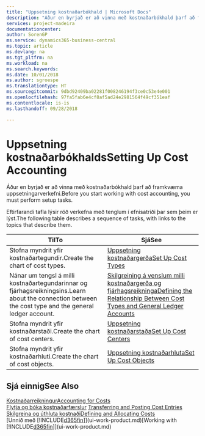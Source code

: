 ```yaml
---
title: "Uppsetning kostnaðarbókhald | Microsoft Docs"
description: "Áður en byrjað er að vinna með kostnaðarbókhald þarf að framkvæma uppsetningarverkefni."
services: project-madeira
documentationcenter: 
author: SorenGP
ms.service: dynamics365-business-central
ms.topic: article
ms.devlang: na
ms.tgt_pltfrm: na
ms.workload: na
ms.search.keywords: 
ms.date: 10/01/2018
ms.author: sgroespe
ms.translationtype: HT
ms.sourcegitcommit: 9dbd92409ba02281f008246194f3ce0c53e4e001
ms.openlocfilehash: 97fa5fab6e4cf8af5ad24e2981564f49cf351eaf
ms.contentlocale: is-is
ms.lasthandoff: 09/28/2018

---
```

# <a name="setting-up-cost-accounting"></a><span data-ttu-id="7944a-103">Uppsetning kostnaðarbókhalds</span><span class="sxs-lookup"><span data-stu-id="7944a-103">Setting Up Cost Accounting</span></span>
<span data-ttu-id="7944a-104">Áður en byrjað er að vinna með kostnaðarbókhald þarf að framkvæma uppsetningarverkefni.</span><span class="sxs-lookup"><span data-stu-id="7944a-104">Before you start working with cost accounting, you must perform setup tasks.</span></span>  

 <span data-ttu-id="7944a-105">Eftirfarandi tafla lýsir röð verkefna með tenglum í efnisatriði þar sem þeim er lýst.</span><span class="sxs-lookup"><span data-stu-id="7944a-105">The following table describes a sequence of tasks, with links to the topics that describe them.</span></span>

|<span data-ttu-id="7944a-106">Til</span><span class="sxs-lookup"><span data-stu-id="7944a-106">To</span></span>|<span data-ttu-id="7944a-107">Sjá</span><span class="sxs-lookup"><span data-stu-id="7944a-107">See</span></span>|  
|--------|---------|  
|<span data-ttu-id="7944a-108">Stofna myndrit yfir kostnaðartegundir.</span><span class="sxs-lookup"><span data-stu-id="7944a-108">Create the chart of cost types.</span></span>|[<span data-ttu-id="7944a-109">Uppsetning kostnaðargerða</span><span class="sxs-lookup"><span data-stu-id="7944a-109">Set Up Cost Types</span></span>](finance-how-to-set-up-cost-types.md)|  
|<span data-ttu-id="7944a-110">Nánar um tengsl á milli kostnaðartegundarinnar og fjárhagsreikningsins.</span><span class="sxs-lookup"><span data-stu-id="7944a-110">Learn about the connection between the cost type and the general ledger account.</span></span>|[<span data-ttu-id="7944a-111">Skilgreining á venslum milli kostnaðargerða og fjárhagsreikninga</span><span class="sxs-lookup"><span data-stu-id="7944a-111">Defining the Relationship Between Cost Types and General Ledger Accounts</span></span>](finance-defining-the-relationship-between-cost-types-and-general-ledger-accounts.md)|  
|<span data-ttu-id="7944a-112">Stofna myndrit yfir kostnaðarstaði.</span><span class="sxs-lookup"><span data-stu-id="7944a-112">Create the chart of cost centers.</span></span>|[<span data-ttu-id="7944a-113">Uppsetning kostnaðarstaða</span><span class="sxs-lookup"><span data-stu-id="7944a-113">Set Up Cost Centers</span></span>](finance-how-to-set-up-cost-centers.md)|  
|<span data-ttu-id="7944a-114">Stofna myndrit yfir kostnaðarhluti.</span><span class="sxs-lookup"><span data-stu-id="7944a-114">Create the chart of cost objects.</span></span>|[<span data-ttu-id="7944a-115">Uppsetning kostnaðarhluta</span><span class="sxs-lookup"><span data-stu-id="7944a-115">Set Up Cost Objects</span></span>](finance-how-to-set-up-cost-objects.md)|  

## <a name="see-also"></a><span data-ttu-id="7944a-116">Sjá einnig</span><span class="sxs-lookup"><span data-stu-id="7944a-116">See Also</span></span>  
[<span data-ttu-id="7944a-117">Kostnaðarreikningur</span><span class="sxs-lookup"><span data-stu-id="7944a-117">Accounting for Costs</span></span>](finance-manage-cost-accounting.md)  
<span data-ttu-id="7944a-118">[Flytja og bóka kostnaðarfærslur](finance-transfer-and-post-cost-entries.md) </span><span class="sxs-lookup"><span data-stu-id="7944a-118">[Transferring and Posting Cost Entries](finance-transfer-and-post-cost-entries.md) </span></span>  
[<span data-ttu-id="7944a-119">Skilgreina og úthluta kostnaði</span><span class="sxs-lookup"><span data-stu-id="7944a-119">Defining and Allocating Costs</span></span>](finance-define-and-allocate-costs.md)  
<span data-ttu-id="7944a-120">[Unnið með [!INCLUDE[d365fin](includes/d365fin_md.md)]](ui-work-product.md)</span><span class="sxs-lookup"><span data-stu-id="7944a-120">[Working with [!INCLUDE[d365fin](includes/d365fin_md.md)]](ui-work-product.md)</span></span>


